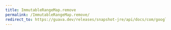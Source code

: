 ```yaml
---
title: ImmutableRangeMap.remove
permalink: /ImmutableRangeMap.remove/
redirect_to: https://guava.dev/releases/snapshot-jre/api/docs/com/google/common/collect/ImmutableRangeMap.html#remove-com.google.common.collect.Range-
---
```

